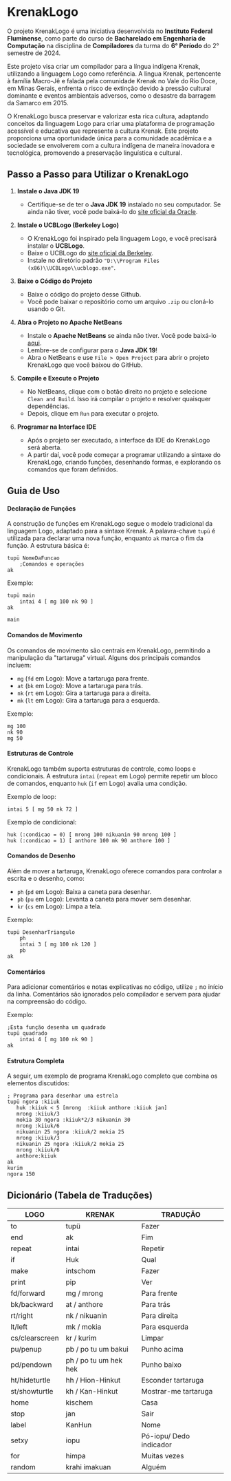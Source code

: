
# KrenakLogo

O projeto KrenakLogo é uma iniciativa desenvolvida no **Instituto Federal Fluminense**, como parte do curso de **Bacharelado em Engenharia de Computação** na disciplina de **Compiladores** da turma do **6° Período** do 2° semestre de 2024. 

Este projeto visa criar um compilador para a língua indígena Krenak, utilizando a linguagem Logo como referência. A língua Krenak, pertencente à família Macro-Jê e falada pela comunidade Krenak no Vale do Rio Doce, em Minas Gerais, enfrenta o risco de extinção devido à pressão cultural dominante e eventos ambientais adversos, como o desastre da barragem da Samarco em 2015. 

O KrenakLogo busca preservar e valorizar esta rica cultura, adaptando conceitos da linguagem Logo para criar uma plataforma de programação acessível e educativa que represente a cultura Krenak. Este projeto proporciona uma oportunidade única para a comunidade acadêmica e a sociedade se envolverem com a cultura indígena de maneira inovadora e tecnológica, promovendo a preservação linguística e cultural.

## Passo a Passo para Utilizar o KrenakLogo

1. **Instale o Java JDK 19**
   - Certifique-se de ter o **Java JDK 19** instalado no seu computador. Se ainda não tiver, você pode baixá-lo do [site oficial da Oracle](https://www.oracle.com/java/technologies/javase/jdk19-archive-downloads.html).

2. **Instale o UCBLogo (Berkeley Logo)**
   - O KrenakLogo foi inspirado pela linguagem Logo, e você precisará instalar o **UCBLogo**. 
   - Baixe o UCBLogo do [site oficial da Berkeley](https://people.eecs.berkeley.edu/~bh/logo.html).
   - Instale no diretório padrão `"D:\\Program Files (x86)\\UCBLogo\\ucblogo.exe"`.

3. **Baixe o Código do Projeto**
   - Baixe o código do projeto desse Github.
   - Você pode baixar o repositório como um arquivo `.zip` ou cloná-lo usando o Git.

4. **Abra o Projeto no Apache NetBeans**
   - Instale o **Apache NetBeans** se ainda não tiver. Você pode baixá-lo [aqui](https://netbeans.apache.org/front/main/download/nb22/).
   - Lembre-se de configurar para o **Java JDK 19**!
   - Abra o NetBeans e use `File > Open Project` para abrir o projeto KrenakLogo que você baixou do GitHub.

5. **Compile e Execute o Projeto**
   - No NetBeans, clique com o botão direito no projeto e selecione `Clean and Build`. Isso irá compilar o projeto e resolver quaisquer dependências.
   - Depois, clique em `Run` para executar o projeto.

6. **Programar na Interface IDE**
   - Após o projeto ser executado, a interface da IDE do KrenakLogo será aberta.
   - A partir daí, você pode começar a programar utilizando a sintaxe do KrenakLogo, criando funções, desenhando formas, e explorando os comandos que foram definidos.


## Guia de Uso
#### Declaração de Funções

A construção de funções em KrenakLogo segue o modelo tradicional da linguagem Logo, adaptado para a sintaxe Krenak. A palavra-chave `tupü` é utilizada para declarar uma nova função, enquanto `ak` marca o fim da função. A estrutura básica é:

```krenaklogo
tupü NomeDaFuncao
    ;Comandos e operações
ak
```

Exemplo:

```krenaklogo
tupü main
	intai 4 [ mg 100 nk 90 ]
ak

main
```

#### Comandos de Movimento

Os comandos de movimento são centrais em KrenakLogo, permitindo a manipulação da "tartaruga" virtual. Alguns dos principais comandos incluem:

-   `mg` (`fd` em Logo): Move a tartaruga para frente.
-   `at` (`bk` em Logo): Move a tartaruga para trás.
-   `nk` (`rt` em Logo): Gira a tartaruga para a direita.
-   `mk` (`lt` em Logo): Gira a tartaruga para a esquerda.

Exemplo:

```krenaklogo
mg 100
nk 90
mg 50
```

#### Estruturas de Controle

KrenakLogo também suporta estruturas de controle, como loops e condicionais. A estrutura `intai` (`repeat` em Logo) permite repetir um bloco de comandos, enquanto `huk` (`if` em Logo) avalia uma condição.

Exemplo de loop:

```krenaklogo
intai 5 [ mg 50 nk 72 ]
```

Exemplo de condicional:
```krenaklogo
huk (:condicao = 0) [ mrong 100 nikuanin 90 mrong 100 ]
huk (:condicao = 1) [ anthore 100 mk 90 anthore 100 ]
```

#### Comandos de Desenho

Além de mover a tartaruga, KrenakLogo oferece comandos para controlar a escrita e o desenho, como:

-   `ph` (`pd` em Logo): Baixa a caneta para desenhar.
-   `pb` (`pu` em Logo): Levanta a caneta para mover sem desenhar.
-   `kr` (`cs` em Logo): Limpa a tela.

Exemplo:

```krenaklogo
tupü DesenharTriangulo
    ph
    intai 3 [ mg 100 nk 120 ]
    pb
ak
```

#### Comentários

Para adicionar comentários e notas explicativas no código, utilize `;` no início da linha. Comentários são ignorados pelo compilador e servem para ajudar na compreensão do código.

Exemplo:

```krenaklogo
;Esta função desenha um quadrado
tupü quadrado
	intai 4 [ mg 100 nk 90 ]
ak
```

#### Estrutura Completa

A seguir, um exemplo de programa KrenakLogo completo que combina os elementos discutidos:

```krenaklogo
; Programa para desenhar uma estrela
tupü ngora :kiiuk
   huk :kiiuk < 5 [mrong  :kiiuk anthore :kiiuk jan]
   mrong :kiiuk/3
   mokia 30 ngora :kiiuk*2/3 nikuanin 30
   mrong :kiiuk/6
   nikuanin 25 ngora :kiiuk/2 mokia 25
   mrong :kiiuk/3
   nikuanin 25 ngora :kiiuk/2 mokia 25
   mrong :kiiuk/6
   anthore:kiiuk
ak
kurim
ngora 150
```

## Dicionário (Tabela de Traduções)

| LOGO            | KRENAK               | TRADUÇÃO                    |
|-----------------|----------------------|-----------------------------|
| to              | tupü                 | Fazer                       |
| end             | ak                   | Fim                         |
| repeat          | intai                | Repetir                     |
| if              | Huk                  | Qual                        |
| make            | intschom             | Fazer                       |
| print           | pip                  | Ver                         |
| fd/forward      | mg / mrong           | Para frente                 |
| bk/backward     | at / anthore         | Para trás                   |
| rt/right        | nk / nikuanin        | Para direita                |
| lt/left         | mk / mokia           | Para esquerda               |
| cs/clearscreen  | kr / kurim           | Limpar                      |
| pu/penup        | pb / po tu um bakui  | Punho acima                 |
| pd/pendown      | ph / po tu um hek hek| Punho baixo                 |
| ht/hideturtle   | hh / Hion-Hinkut     | Esconder tartaruga          |
| st/showturtle   | kh / Kan-Hinkut      | Mostrar-me tartaruga        |
| home            | kischem              | Casa                        |
| stop            | jan                  | Sair                        |
| label           | KanHun               | Nome                        |
| setxy           | iopu                 | Pó-iopu/ Dedo indicador     |
| for             | himpa                | Muitas vezes                |
| random          | krahi imakuan        | Alguém                      |
